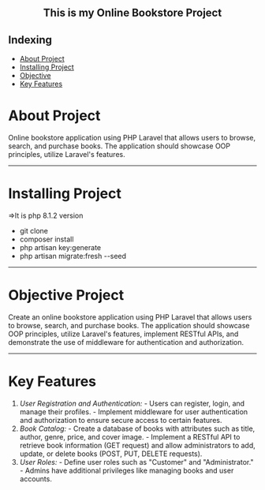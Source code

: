 <h2 align="center">This is my Online Bookstore Project</h2>


## Indexing
- [About Project](#about)
- [Installing  Project](#installing)
- [Objective  ](#objective)
- [Key Features](#features)

# About Project <a name="about"></a>
Online bookstore application using PHP Laravel that allows users to browse, search, and purchase books. The application should showcase OOP principles, utilize Laravel's features.

<hr>

# Installing Project <a name="installing"></a>
=>It is php 8.1.2 version
- git clone
- composer install
- php artisan key:generate
- php artisan migrate:fresh --seed


<hr>

# Objective Project <a name="objective"></a>
 Create an online bookstore application using PHP Laravel that allows users to browse, search, and purchase books. The application should showcase OOP principles, utilize Laravel's features, implement RESTful APIs, and demonstrate the use of middleware for authentication and authorization.

<hr>

# Key Features <a name="features"></a>
1. *User Registration and Authentication:* - Users can register, login, and manage their profiles. - Implement middleware for user authentication and authorization to ensure secure access to certain features.
2. *Book Catalog:* - Create a database of books with attributes such as title, author, genre, price, and cover image. - Implement a RESTful API to retrieve book information (GET request) and allow administrators to add, update, or delete books (POST, PUT, DELETE requests).
 3. *User Roles:* - Define user roles such as "Customer" and "Administrator." - Admins have additional privileges like managing books and user accounts.